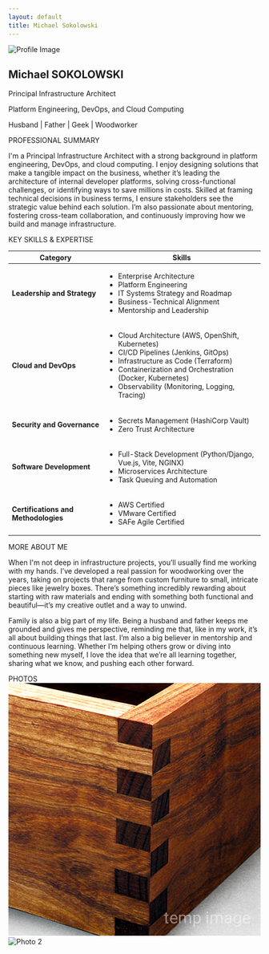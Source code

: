 ```yaml
---
layout: default
title: Michael Sokolowski
---
```


<div class="container profile-card">
    <div class="row profile-row align-items-stretch justify-content-center text-center text-sm-start">
        <!-- Image Column -->
        <div class="profile-image-section col-auto d-flex align-items-center justify-content-center">
            <img src="assets/images/headshot.png" alt="Profile Image" class="profile-image img-fluid">
        </div>
        <!-- Text Column -->
        <div class="col profile-content-section">
            <h2>Michael SOKOLOWSKI</h2>
            <p class="title">Principal Infrastructure Architect</p>
            <p class="title-tagline">Platform Engineering, DevOps, and Cloud Computing</p>
            <p class="personal-details">Husband | Father | Geek | Woodworker</p>
            <div class="social-icons">
                <a href="https://www.linkedin.com/in/mikesoko/"><i class="fab fa-linkedin"></i></a>
                <a href="https://github.com/mcsoko"><i class="fab fa-github"></i></a>
                <a href="https://x.com/mcsoko"><i class="fab fa-x"></i></a>
            </div>
        </div>
    </div>
</div>

<div class="container section-container">
    <div class="row profile-row align-items-stretch justify-content-center text-sm-start">
        <div class="col-sm-auto col-12 d-flex align-items-center justify-content-center text-center left-column">
                <div class="icon-circle">
                    <i class="fas fa-briefcase icon"></i>
                </div>
            <span class="left-column-text">PROFESSIONAL</span>
            <span class="left-column-text">SUMMARY</span>
        </div>
        <div class="col-10 right-column">
            <!-- <h2>Content Title</h2> -->
            <p>I'm a Principal Infrastructure Architect with a strong background in platform engineering, DevOps, and cloud computing. I enjoy designing solutions that make a tangible impact on the business, whether it’s leading the architecture of internal developer platforms, solving cross-functional challenges, or identifying ways to save millions in costs. Skilled at framing technical decisions in business terms, I ensure stakeholders see the strategic value behind each solution. I’m also passionate about mentoring, fostering cross-team collaboration, and continuously improving how we build and manage infrastructure.</p>
        </div>
    </div>
</div>

<div class="container section-container">
<div class="row profile-row align-items-stretch justify-content-center text-sm-start">
  <div class="col-sm-auto col-12 d-flex align-items-center justify-content-center text-center left-column">
        <div class="icon-circle">
            <i class="fas fa-brain icon"></i>
        </div>
        <span class="left-column-text">KEY SKILLS</span>
        <span class="left-column-text">& EXPERTISE</span>

  </div>
  <div class="col right-column">
<table class="skills-table">
  <thead>
    <tr>
      <th>Category</th>
      <th>Skills</th>
    </tr>
  </thead>
  <tbody>
    <tr>
      <td><strong>Leadership and Strategy</strong></td>
      <td>
        <ul>
          <li>Enterprise Architecture</li>
          <li>Platform Engineering</li>
          <li>IT Systems Strategy and Roadmap</li>
          <li>Business-Technical Alignment</li>
          <li>Mentorship and Leadership</li>
        </ul>
      </td>
    </tr>
    <tr>
      <td><strong>Cloud and DevOps</strong></td>
      <td>
        <ul>
          <li>Cloud Architecture (AWS, OpenShift, Kubernetes)</li>
          <li>CI/CD Pipelines (Jenkins, GitOps)</li>
          <li>Infrastructure as Code (Terraform)</li>
          <li>Containerization and Orchestration (Docker, Kubernetes)</li>
          <li>Observability (Monitoring, Logging, Tracing)</li>
        </ul>
      </td>
    </tr>
    <tr>
      <td><strong>Security and Governance</strong></td>
      <td>
        <ul>
          <li>Secrets Management (HashiCorp Vault)</li>
          <li>Zero Trust Architecture</li>
        </ul>
      </td>
    </tr>
    <tr>
      <td><strong>Software Development</strong></td>
      <td>
        <ul>
          <li>Full-Stack Development (Python/Django, Vue.js, Vite, NGINX)</li>
          <li>Microservices Architecture</li>
          <li>Task Queuing and Automation</li>
        </ul>
      </td>
    </tr>
    <tr>
      <td><strong>Certifications and Methodologies</strong></td>
      <td>
        <ul>
          <li>AWS Certified</li>
          <li>VMware Certified</li>
          <li>SAFe Agile Certified</li>
        </ul>
      </td>
    </tr>
  </tbody>
</table>

  </div>
  </div>
  </div>

<div class="container section-container">
<div class="row profile-row align-items-stretch justify-content-center text-sm-start">
  <div class="col-sm-auto col-12 d-flex align-items-center justify-content-center text-center left-column">
        <div class="icon-circle">
            <i class="fas fa-user icon"></i>
        </div>
      <span class="left-column-text">MORE</span>
      <span class="left-column-text">ABOUT ME</span>

  </div>
  <div class="col right-column">
   <p>When I'm not deep in infrastructure projects, you’ll usually find me working with my hands. I’ve developed a real passion for woodworking over the years, taking on projects that range from custom furniture to small, intricate pieces like jewelry boxes. There’s something incredibly rewarding about starting with raw materials and ending with something both functional and beautiful—it’s my creative outlet and a way to unwind.</p>
    <p>Family is also a big part of my life. Being a husband and father keeps me grounded and gives me perspective, reminding me that, like in my work, it’s all about building things that last. I’m also a big believer in mentorship and continuous learning. Whether I’m helping others grow or diving into something new myself, I love the idea that we’re all learning together, sharing what we know, and pushing each other forward.</p>
  </div>
  </div>
</div>

<div class="container section-container section-container-bottom">
<div class="row profile-row align-items-stretch justify-content-center  text-sm-start">
  <div class="col-sm-auto col-12 d-flex align-items-center justify-content-center text-center left-column">
        <div class="icon-circle">
            <i class="fas fa-camera icon"></i>
        </div>
      <span class="left-column-text">PHOTOS</span>

  </div>
  <div class="col right-column">
        <div class="masonry-grid">
            <img src="assets/images/wood1.png" alt="Photo 1">
            <img src="assets/images/wood2.jpeg" alt="Photo 2">
        </div>
        </div>
    </div>
</div>

